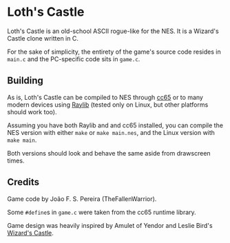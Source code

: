 # Loth's Castle

Loth's Castle is an old-school ASCII rogue-like for the NES. It is a Wizard's
Castle clone written in C.

For the sake of simplicity, the entirety of the game's source code resides in
`main.c` and the PC-specific code sits in `game.c`.

## Building

As is, Loth's Castle can be compiled to NES through
[cc65](https://github.com/cc65/cc65) or to many modern devices using
[Raylib](https://github.com/raysan5/raylib) (tested only on Linux, but other
platforms should work too).

Assuming you have both Raylib and and cc65 installed, you can compile the NES
version with either `make` or `make main.nes`, and the Linux version with
`make main`.

Both versions should look and behave the same aside from drawscreen times.

## Credits

Game code by João F. S. Pereira (TheFallenWarrior).

Some `#define`s in `game.c` were taken from the cc65 runtime library.

Game design was heavily inspired by Amulet of Yendor and Leslie Bird's
[Wizard's Castle](https://github.com/lesliesbird/WizardsCastle).
